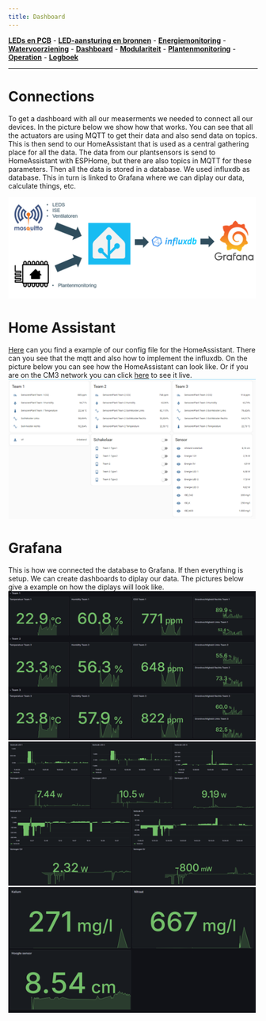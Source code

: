 ```yaml
---
title: Dashboard
---
```


[**LEDs en PCB**](/inhoud/leds/) - [**LED-aansturing en bronnen**](/inhoud/aansturingLEDs/) - [**Energiemonitoring**](/inhoud/energiemonitoring/) - [**Watervoorziening**](/inhoud/aquaMonitoring/) - [**Dashboard**](/inhoud/dashboard/) - [**Modulariteit**](/inhoud/modulariteit/) - [**Plantenmonitoring**](/inhoud/plantensensor/) - [**Operation**](/inhoud/operation/) - [**Logboek**](/inhoud/logboek/)

---

# Connections 
To get a dashboard with all our measerments we needed to connect all our devices. In the picture below we show how that works. You can see that all the actuators are using MQTT to get their data and also send data on topics. This is then send to our HomeAssistant that is used as a central gathering place for all the data. The data from our plantsensors is send to HomeAssistant with ESPHome, but there are also topics in MQTT for these parameters. Then all the data is stored in a database. We used influxdb as database. This in turn is linked to Grafana where we can diplay our data, calculate things, etc.

<img src="Pictures/Connections.png" alt="drawing" width="500"/>

# Home Assistant

[Here](https://github.com/KlaasMeersman/KlaasMeersman.github.io/blob/main/inhoud/dashboard/config.yaml%20van%20homeassistant.txt) can you find a example of our config file for the HomeAssistant. There can you see that the mqtt and also how to implement the influxdb. On the picture below you can see how the HomeAssistant can look like. Or if you are on the CM3 network you can click [here](192.168.0.40:8123) to see it live. 
<img src="Pictures/HomeAssistant.png" alt="drawing" width="500"/>

# Grafana 
This is how we connected the database to Grafana. If then everything is setup. We can create dashboards to diplay our data. The pictures below give a example on how the diplays will look like. 
<img src="Pictures/Grafana_1.png" alt="drawing" width="500"/>
<img src="Pictures/Grafana_2.png" alt="drawing" width="500"/>
<img src="Pictures/Grafana_3.png" alt="drawing" width="500"/>
 